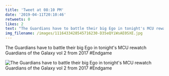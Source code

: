 ```yaml
---
title: 'Tweet at 08:10 PM'
date: '2019-04-11T20:10:46'
retweets: 0
likes: 2
text: "The Guardians have to battle their big Ego in tonight's MCU rewatch Guardians of the Galaxy vol 2 from 2017 #Endgame"
img_filename: /images/1116433428545716230-D35eQYiWsAE0SXE.jpg
---
```

The Guardians have to battle their big Ego in tonight's MCU rewatch Guardians of the Galaxy vol 2 from 2017 #Endgame

![The Guardians have to battle their big Ego in tonight's MCU rewatch Guardians of the Galaxy vol 2 from 2017 #Endgame](/images/1116433428545716230-D35eQYiWsAE0SXE.jpg "The Guardians have to battle their big Ego in tonight's MCU rewatch Guardians of the Galaxy vol 2 from 2017 #Endgame")